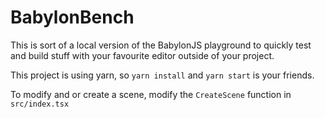 # BabylonBench

This is sort of a local version of the BabylonJS playground to quickly test and build stuff with your favourite editor outside of your project.

This project is using yarn, so `yarn install` and `yarn start` is your friends.

To modify and or create a scene, modify the `CreateScene` function in `src/index.tsx`

